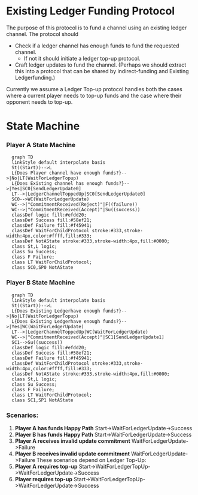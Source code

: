 # Existing Ledger Funding Protocol

The purpose of this protocol is to fund a channel using an existing ledger channel. The protocol should

- Check if a ledger channel has enough funds to fund the requested channel.
  - If not it should initiate a ledger top-up protocol.
- Craft ledger updates to fund the channel. (Perhaps we should extract this into a protocol that can be shared by indirect-funding and Existing Ledgerfunding.)

Currently we assume a Ledger Top-up protocol handles both the cases where a current player needs to top-up funds and the case where their opponent needs to top-up.

# State Machine

### Player A State Machine

```mermaid
  graph TD
  linkStyle default interpolate basis
  St((Start))-->L
  L{Does Player channel have enough funds?}-->|No|LT(WaitForLedgerTopup)
  L{Does Existing channel has enough funds?}-->|Yes|SC0[SendLedgerUpdate0]
  LT-->|LedgerChannelToppedUp|SC0[SendLedgerUpdate0]
  SC0-->WC(WaitForLedgerUpdate)
  WC-->|"CommitmentReceived(Reject)"|F((failure))
  WC-->|"CommitmentReceived(Accept)"|Su((success))
  classDef logic fill:#efdd20;
  classDef Success fill:#58ef21;
  classDef Failure fill:#f45941;
  classDef WaitForChildProtocol stroke:#333,stroke-width:4px,color:#ffff,fill:#333;
  classDef NotAState stroke:#333,stroke-width:4px,fill:#0000;
  class St,L logic;
  class Su Success;
  class F Failure;
  class LT WaitForChildProtocol;
  class SC0,SP0 NotAState
```

### Player B State Machine

```mermaid
  graph TD
  linkStyle default interpolate basis
  St((Start))-->L
  L{Does Existing Ledgerhave enough funds?}-->|No|LT(WaitForLedgerTopup)
  L{Does Existing Ledgerhave enough funds?}-->|Yes|WC(WaitForLedgerUpdate)
  LT-->|LedgerChannelToppedUp|WC(WaitForLedgerUpdate)
  WC-->|"CommitmentReceived(Accept)"|SC1[SendLedgerUpdate1]
  SC1-->Su((success))
  classDef logic fill:#efdd20;
  classDef Success fill:#58ef21;
  classDef Failure fill:#f45941;
  classDef WaitForChildProtocol stroke:#333,stroke-width:4px,color:#ffff,fill:#333;
  classDef NotAState stroke:#333,stroke-width:4px,fill:#0000;
  class St,L logic;
  class Su Success;
  class F Failure;
  class LT WaitForChildProtocol;
  class SC1,SP1 NotAState
```

### Scenarios:

1. **Player A has funds Happy Path** Start->WaitForLedgerUpdate->Success
2. **Player B has funds Happy Path** Start->WaitForLedgerUpdate->Success
3. **Player A receives invalid update commitment** WaitForLedgerUpdate->Failure
4. **Player B receives invalid update commitment** WaitForLedgerUpdate->Failure
   These scenarios depend on Ledger Top-Up:
5. **Player A requires top-up** Start->WaitForLedgerTopUp->WaitForLedgerUpdate->Success
6. **Player requires top-up** Start->WaitForLedgerTopUp->WaitForLedgerUpdate->Success
